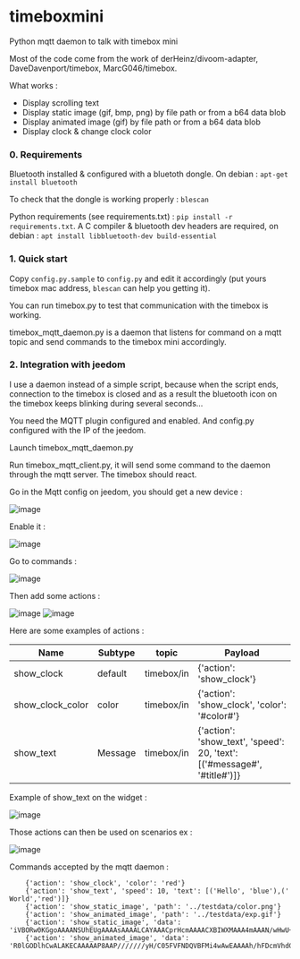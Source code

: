 # timeboxmini
Python mqtt daemon to talk with timebox mini

Most of the code come from the work of derHeinz/divoom-adapter, DaveDavenport/timebox, MarcG046/timebox.

What works : 
* Display scrolling text
* Display static image (gif, bmp, png) by file path or from a b64 data blob
* Display animated image (gif) by file path or from a b64 data blob
* Display clock & change clock color


### 0. Requirements 
Bluetooth installed & configured with a bluetoth dongle.
On debian : `apt-get install bluetooth`

To check that the dongle is working properly : `blescan`

Python requirements (see requirements.txt) : `pip install -r requirements.txt`. A C compiler & bluetooth dev headers are required, on debian : `apt install libbluetooth-dev build-essential`


### 1. Quick start
Copy `config.py.sample` to `config.py` and edit it accordingly (put yours timebox mac address, `blescan` can help you getting it).

You can run timebox.py to test that communication with the timebox is working.

timebox_mqtt_daemon.py is a daemon that listens for command on a mqtt topic and send commands to the timebox mini accordingly.


### 2. Integration with jeedom
I use a daemon instead of a simple script, because when the script ends, connection to the timebox is closed and as a result the bluetooth icon on the timebox keeps blinking during several seconds...

You need the MQTT plugin configured and enabled. And config.py configured with the IP of the jeedom.


Launch timebox_mqtt_daemon.py


Run timebox_mqtt_client.py, it will send some command to the daemon through the mqtt server. The timebox should react.


Go in the Mqtt config on jeedom, you should get a new device :


![image](https://user-images.githubusercontent.com/4688432/34258838-1d09aa40-e660-11e7-8b8d-3b382865b5fd.png)

Enable it : 


![image](https://user-images.githubusercontent.com/4688432/34258843-2193f368-e660-11e7-9d0e-fb628b4ccb3d.png)


Go to commands : 


![image](https://user-images.githubusercontent.com/4688432/34258848-24092258-e660-11e7-8154-c77ae64fb849.png)


Then add some actions : 


![image](https://user-images.githubusercontent.com/4688432/34258852-271c7ae4-e660-11e7-9f38-51048f9f501c.png)
![image](https://user-images.githubusercontent.com/4688432/34258855-2999f472-e660-11e7-92fd-0e0033f09da8.png)


Here are some examples of actions : 


Name|Subtype|topic|Payload
---|---|---|----
show_clock|default|timebox/in|{'action': 'show_clock'}|
show_clock_color|color|timebox/in|{'action': 'show_clock', 'color': '#color#'}|
show_text|Message|timebox/in|{'action': 'show_text', 'speed': 20, 'text': [('#message#', '#title#')]}|This trick allows to use the title field to set the text color



Example of show_text on the widget : 


![image](https://user-images.githubusercontent.com/4688432/34258857-2d1dab16-e660-11e7-9ad5-c3ef29cc9ec7.png)


Those actions can then be used on scenarios ex : 


![image](https://user-images.githubusercontent.com/4688432/34258861-2f9c2624-e660-11e7-96d2-e54d0431a0a6.png)


Commands accepted by the mqtt daemon : 
```	{'action': 'show_clock'}
	{'action': 'show_clock', 'color': 'red'}
	{'action': 'show_text', 'speed': 10, 'text': [('Hello', 'blue'),(' World','red')]}
	{'action': 'show_static_image', 'path': '../testdata/color.png'}
	{'action': 'show_animated_image', 'path': '../testdata/exp.gif'}
	{'action': 'show_static_image', 'data': 'iVBORw0KGgoAAAANSUhEUgAAAAsAAAALCAYAAACprHcmAAAACXBIWXMAAA4mAAAN/wHwU+XzAAAAXElEQVQYlc2PQQ6AQAgDB1/en48HdjVr9qA3IQRKS1IQNKiMVBpqYoz26MGHOAAqz3XtxQWYvabSRNVNaBCGZ+4yWTBOYgq1Md1jH1wPXjZkGRw2+n48+DZ+Ij4BeddPVF7LZ+sAAAAASUVORK5CYII='}
	{'action': 'show_animated_image', 'data': 'R0lGODlhCwALAKECAAAAAP8AAP///////yH/C05FVFNDQVBFMi4wAwEAAAAh/hFDcmVhdGVkIHdpdGggR0lNUAAh+QQBCgACACwAAAAACwALAAACCoSPqcvtGZ6c1BUAIfkEAQoAAwAsAAAAAAsACwAAAg+Ej6nLFv2ekoCiCJverAAAIfkEAQoAAwAsAAAAAAsACwAAAg+Ej6kaC22gY0lOJC2+XBUAIfkEAQoAAwAsAAAAAAsACwAAAg+Ejwmhm9yihE9aRU0++xYAIfkEAQoAAwAsAAAAAAsACwAAAg+EHXep2A9jZJDKi4FdbxcAIfkEAQoAAwAsAAAAAAsACwAAAgwMjmjJ7Q+jnJQuFwoAIfkEAQoAAwAsAAAAAAsACwAAAgqEj6nL7Q+jnKAAACH5BAEKAAMALAAAAAALAAsAAAIKhI+py+0Po5ygAAA7'}```
